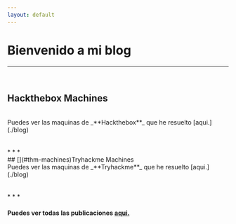 ```yaml
---
layout: default	
---
```


<style>
.htb-cube {
   float: right;
   display: flex;
   align-items: end;
   position: absolute;
   margin: 20px 10px 20px 800px;
   height: 200px;
   width: 200px;

}

.htb-cube img {
   display: flex;
   position: relative;
   height: 150px;
   width: 150px;
   margin-bottom: 95px;
   border-radius: 30px;
}

.thm-clouds {
   float: right;
   display: flex;
   align-items: end;
   position: absolute;
   margin: 20px 10px 20px 800px;
   height: 200px;
   width: 200px;
}
  
.thm-clouds img {
   display: flex;
   position: relative;
   height: 150px;
   width: 150px;
   margin-bottom: 95px;
   border-radius: 30px;
}


</style>

# [](#bienvenida)Bienvenido a mi blog
* * *
<br>
<div class="htb-cube">
   <img src="./assets/htb-cube.jpeg" alt="not found">
</div>

## [](#htb-machines)Hackthebox Machines
<br>
Puedes ver las maquinas de _**Hackthebox**_ que he resuelto [aqui.](./blog)
<br><br><br>
* * *
<br>
<div class="thm-clouds">
   <img src="./assets/thm-clouds.png" alt="not found">
</div>
## [](#thm-machines)Tryhackme Machines
<br>
Puedes ver las maquinas de _**Tryhackme**_ que he resuelto [aqui.](./blog)
<br><br><br>
* * *

#### [](#etc)Puedes ver todas las publicaciones [aqui.](./blog)
 


